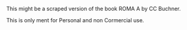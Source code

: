 This might be a scraped version of the book ROMA A by CC Buchner.

This is only ment for Personal and non Cormercial use.
